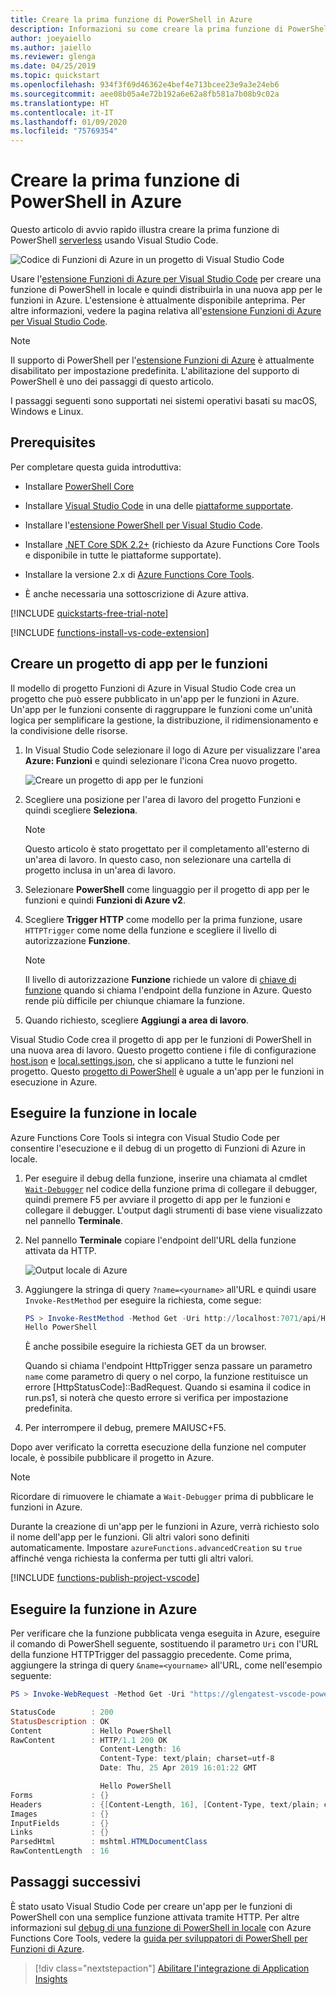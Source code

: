 ```yaml
---
title: Creare la prima funzione di PowerShell in Azure
description: Informazioni su come creare la prima funzione di PowerShell in Azure con Visual Studio Code.
author: joeyaiello
ms.author: jaiello
ms.reviewer: glenga
ms.date: 04/25/2019
ms.topic: quickstart
ms.openlocfilehash: 934f3f69d46362e4bef4e713bcee23e9a3e24eb6
ms.sourcegitcommit: aee08b05a4e72b192a6e62a8fb581a7b08b9c02a
ms.translationtype: HT
ms.contentlocale: it-IT
ms.lasthandoff: 01/09/2020
ms.locfileid: "75769354"
---
```

# <a name="create-your-first-powershell-function-in-azure"></a>Creare la prima funzione di PowerShell in Azure

Questo articolo di avvio rapido illustra creare la prima funzione di PowerShell [serverless](https://azure.com/serverless) usando Visual Studio Code.

![Codice di Funzioni di Azure in un progetto di Visual Studio Code](./media/functions-create-first-function-powershell/powershell-project-first-function.png)

Usare l'[estensione Funzioni di Azure per Visual Studio Code] per creare una funzione di PowerShell in locale e quindi distribuirla in una nuova app per le funzioni in Azure. L'estensione è attualmente disponibile anteprima. Per altre informazioni, vedere la pagina relativa all'[estensione Funzioni di Azure per Visual Studio Code].

> [!NOTE]  
> Il supporto di PowerShell per l'[estensione Funzioni di Azure][estensione Funzioni di Azure per Visual Studio Code] è attualmente disabilitato per impostazione predefinita. L'abilitazione del supporto di PowerShell è uno dei passaggi di questo articolo.

I passaggi seguenti sono supportati nei sistemi operativi basati su macOS, Windows e Linux.

## <a name="prerequisites"></a>Prerequisites

Per completare questa guida introduttiva:

* Installare [PowerShell Core](/powershell/scripting/install/installing-powershell-core-on-windows)

* Installare [Visual Studio Code](https://code.visualstudio.com/) in una delle [piattaforme supportate](https://code.visualstudio.com/docs/supporting/requirements#_platforms). 

* Installare l'[estensione PowerShell per Visual Studio Code](https://marketplace.visualstudio.com/items?itemName=ms-vscode.PowerShell).

* Installare [.NET Core SDK 2.2+](https://www.microsoft.com/net/download) (richiesto da Azure Functions Core Tools e disponibile in tutte le piattaforme supportate).

* Installare la versione 2.x di [Azure Functions Core Tools](functions-run-local.md#v2).

* È anche necessaria una sottoscrizione di Azure attiva.

[!INCLUDE [quickstarts-free-trial-note](../../includes/quickstarts-free-trial-note.md)]

[!INCLUDE [functions-install-vs-code-extension](../../includes/functions-install-vs-code-extension.md)] 

## <a name="create-a-function-app-project"></a>Creare un progetto di app per le funzioni

Il modello di progetto Funzioni di Azure in Visual Studio Code crea un progetto che può essere pubblicato in un'app per le funzioni in Azure. Un'app per le funzioni consente di raggruppare le funzioni come un'unità logica per semplificare la gestione, la distribuzione, il ridimensionamento e la condivisione delle risorse.

1. In Visual Studio Code selezionare il logo di Azure per visualizzare l'area **Azure: Funzioni** e quindi selezionare l'icona Crea nuovo progetto.

    ![Creare un progetto di app per le funzioni](./media/functions-create-first-function-powershell/create-function-app-project.png)

1. Scegliere una posizione per l'area di lavoro del progetto Funzioni e quindi scegliere **Seleziona**.

    > [!NOTE]
    > Questo articolo è stato progettato per il completamento all'esterno di un'area di lavoro. In questo caso, non selezionare una cartella di progetto inclusa in un'area di lavoro.

1. Selezionare **PowerShell** come linguaggio per il progetto di app per le funzioni e quindi **Funzioni di Azure v2**.

1. Scegliere **Trigger HTTP** come modello per la prima funzione, usare `HTTPTrigger` come nome della funzione e scegliere il livello di autorizzazione **Funzione**.

    > [!NOTE]
    > Il livello di autorizzazione **Funzione** richiede un valore di [chiave di funzione](functions-bindings-http-webhook.md#authorization-keys) quando si chiama l'endpoint della funzione in Azure. Questo rende più difficile per chiunque chiamare la funzione.

1. Quando richiesto, scegliere **Aggiungi a area di lavoro**.

Visual Studio Code crea il progetto di app per le funzioni di PowerShell in una nuova area di lavoro. Questo progetto contiene i file di configurazione [host.json](functions-host-json.md) e [local.settings.json](functions-run-local.md#local-settings-file), che si applicano a tutte le funzioni nel progetto. Questo [progetto di PowerShell](functions-reference-powershell.md#folder-structure) è uguale a un'app per le funzioni in esecuzione in Azure.

## <a name="run-the-function-locally"></a>Eseguire la funzione in locale

Azure Functions Core Tools si integra con Visual Studio Code per consentire l'esecuzione e il debug di un progetto di Funzioni di Azure in locale.  

1. Per eseguire il debug della funzione, inserire una chiamata al cmdlet [`Wait-Debugger`] nel codice della funzione prima di collegare il debugger, quindi premere F5 per avviare il progetto di app per le funzioni e collegare il debugger. L'output dagli strumenti di base viene visualizzato nel pannello **Terminale**.

1. Nel pannello **Terminale** copiare l'endpoint dell'URL della funzione attivata da HTTP.

    ![Output locale di Azure](./media/functions-create-first-function-powershell/functions-vscode-f5.png)

1. Aggiungere la stringa di query `?name=<yourname>` all'URL e quindi usare `Invoke-RestMethod` per eseguire la richiesta, come segue:

    ```powershell
    PS > Invoke-RestMethod -Method Get -Uri http://localhost:7071/api/HttpTrigger?name=PowerShell
    Hello PowerShell
    ```

    È anche possibile eseguire la richiesta GET da un browser.

    Quando si chiama l'endpoint HttpTrigger senza passare un parametro `name` come parametro di query o nel corpo, la funzione restituisce un errore [HttpStatusCode]::BadRequest. Quando si esamina il codice in run.ps1, si noterà che questo errore si verifica per impostazione predefinita.

1. Per interrompere il debug, premere MAIUSC+F5.

Dopo aver verificato la corretta esecuzione della funzione nel computer locale, è possibile pubblicare il progetto in Azure.

> [!NOTE]
> Ricordare di rimuovere le chiamate a `Wait-Debugger` prima di pubblicare le funzioni in Azure. 
>
> Durante la creazione di un'app per le funzioni in Azure, verrà richiesto solo il nome dell'app per le funzioni. Gli altri valori sono definiti automaticamente.
> Impostare `azureFunctions.advancedCreation` su `true` affinché venga richiesta la conferma per tutti gli altri valori.

[!INCLUDE [functions-publish-project-vscode](../../includes/functions-publish-project-vscode.md)]

## <a name="test"></a>Eseguire la funzione in Azure

Per verificare che la funzione pubblicata venga eseguita in Azure, eseguire il comando di PowerShell seguente, sostituendo il parametro `Uri` con l'URL della funzione HTTPTrigger del passaggio precedente. Come prima, aggiungere la stringa di query `&name=<yourname>` all'URL, come nell'esempio seguente:

```powershell
PS > Invoke-WebRequest -Method Get -Uri "https://glengatest-vscode-powershell.azurewebsites.net/api/HttpTrigger?code=nrY05eZutfPqLo0som...&name=PowerShell"

StatusCode        : 200
StatusDescription : OK
Content           : Hello PowerShell
RawContent        : HTTP/1.1 200 OK
                    Content-Length: 16
                    Content-Type: text/plain; charset=utf-8
                    Date: Thu, 25 Apr 2019 16:01:22 GMT

                    Hello PowerShell
Forms             : {}
Headers           : {[Content-Length, 16], [Content-Type, text/plain; charset=utf-8], [Date, Thu, 25 Apr 2019 16:01:22 GMT]}
Images            : {}
InputFields       : {}
Links             : {}
ParsedHtml        : mshtml.HTMLDocumentClass
RawContentLength  : 16
```

## <a name="next-steps"></a>Passaggi successivi

È stato usato Visual Studio Code per creare un'app per le funzioni di PowerShell con una semplice funzione attivata tramite HTTP. Per altre informazioni sul [debug di una funzione di PowerShell in locale](functions-debug-powershell-local.md) con Azure Functions Core Tools, vedere la [guida per sviluppatori di PowerShell per Funzioni di Azure](functions-reference-powershell.md).

> [!div class="nextstepaction"]
> [Abilitare l'integrazione di Application Insights](functions-monitoring.md#manually-connect-an-app-insights-resource)

[Azure portal]: https://portal.azure.com
[Azure Functions Core Tools]: functions-run-local.md
[Estensione Funzioni di Azure per Visual Studio Code]: https://marketplace.visualstudio.com/items?itemName=ms-azuretools.vscode-azurefunctions
[`Wait-Debugger`]: /powershell/module/microsoft.powershell.utility/wait-debugger?view=powershell-6
